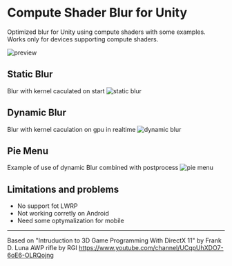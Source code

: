Compute Shader Blur for Unity
===============================

Optimized blur for Unity using compute shaders with some examples.
Works only for devices supporting compute shaders.

![preview](https://i.imgur.com/C7tJDHD.png)

Static Blur 
-------------
Blur with kernel caculated on start
![static blur](https://media.giphy.com/media/hUAKulibVQiFKdpxpL/giphy.gif)

Dynamic Blur 
-------------
Blur with kernel caculation on gpu in realtime
![dynamic blur](https://media.giphy.com/media/h7uBOaSrk5Pxlm89ja/giphy.gif)

Pie Menu 
-------------
Example of use of dynamic Blur combined with postprocess
![pie menu](https://media.giphy.com/media/U6jmdraF2YbtWJEsqx/giphy.gif)


Limitations and problems
-------------

- No support fot LWRP
- Not working corretly on Android
- Need some optymalization for mobile

-------------
Based on "Intruduction to 3D Game Programming With DirectX 11" by Frank D. Luna
AWP rifle by RGI https://www.youtube.com/channel/UCqpUhXDO7-6oE6-OLRQojng